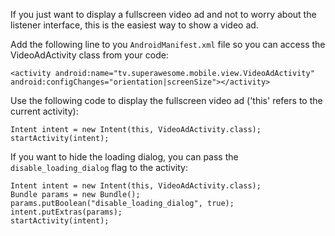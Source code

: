 If you just want to display a fullscreen video ad and not to worry about the listener interface, this is the easiest way to show a video ad.

Add the following line to you `AndroidManifest.xml` file so you can access the VideoAdActivity class from your code:

```
<activity android:name="tv.superawesome.mobile.view.VideoAdActivity" android:configChanges="orientation|screenSize"></activity>
```

Use the following code to display the fullscreen video ad ('this' refers to the current activity):
```
Intent intent = new Intent(this, VideoAdActivity.class);
startActivity(intent);
```

If you want to hide the loading dialog, you can pass the `disable_loading_dialog` flag to the activity:
```
Intent intent = new Intent(this, VideoAdActivity.class);
Bundle params = new Bundle();
params.putBoolean("disable_loading_dialog", true);
intent.putExtras(params);
startActivity(intent);
```